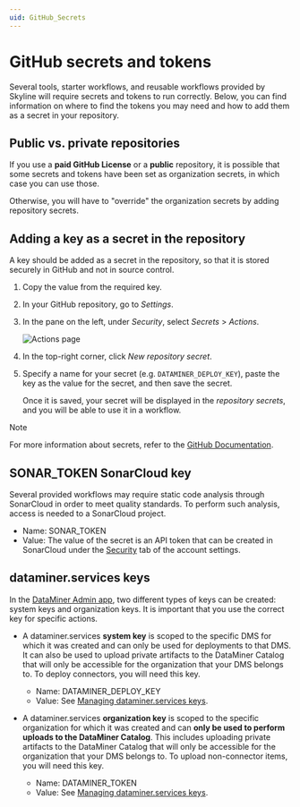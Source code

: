```yaml
---
uid: GitHub_Secrets
---
```


# GitHub secrets and tokens

Several tools, starter workflows, and reusable workflows provided by Skyline will require secrets and tokens to run correctly. Below, you can find information on where to find the tokens you may need and how to add them as a secret in your repository.

## Public vs. private repositories

If you use a **paid GitHub License** or a **public** repository, it is possible that some secrets and tokens have been set as organization secrets, in which case you can use those.

Otherwise, you will have to "override" the organization secrets by adding repository secrets.

## Adding a key as a secret in the repository

A key should be added as a secret in the repository, so that it is stored securely in GitHub and not in source control.

1. Copy the value from the required key.

1. In your GitHub repository, go to *Settings*.

1. In the pane on the left, under *Security*, select *Secrets* > *Actions*.

   ![Actions page](~/develop/images/GitHub_settings_secrets.png)

1. In the top-right corner, click *New repository secret*.

1. Specify a name for your secret (e.g. `DATAMINER_DEPLOY_KEY`), paste the key as the value for the secret, and then save the secret.

   Once it is saved, your secret will be displayed in the *repository secrets*, and you will be able to use it in a workflow.

> [!NOTE]
> For more information about secrets, refer to the [GitHub Documentation](https://docs.github.com/en/actions/security-guides/encrypted-secrets).

## SONAR_TOKEN SonarCloud key

Several provided workflows may require static code analysis through SonarCloud in order to meet quality standards. To perform such analysis, access is needed to a SonarCloud project.

- Name: SONAR_TOKEN
- Value: The value of the secret is an API token that can be created in SonarCloud under the [Security](https://sonarcloud.io/account/security) tab of the account settings.

## dataminer.services keys

In the [DataMiner Admin app](xref:CloudAdminApp), two different types of keys can be created: system keys and organization keys. It is important that you use the correct key for specific actions.

- A dataminer.services **system key** is scoped to the specific DMS for which it was created and can only be used for deployments to that DMS. It can also be used to upload private artifacts to the DataMiner Catalog that will only be accessible for the organization that your DMS belongs to. To deploy connectors, you will need this key.

  - Name: DATAMINER_DEPLOY_KEY
  - Value: See [Managing dataminer.services keys](xref:Managing_DCP_keys).

- A dataminer.services **organization key** is scoped to the specific organization for which it was created and can **only be used to perform uploads to the DataMiner Catalog**. This includes uploading private artifacts to the DataMiner Catalog that will only be accessible for the organization that your DMS belongs to. To upload non-connector items, you will need this key.

  - Name: DATAMINER_TOKEN
  - Value: See [Managing dataminer.services keys](xref:Managing_DCP_keys).
